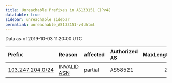 ```yaml
---
title: Unreachable Prefixes in AS133151 (IPv4)
datatable: true
sidebar: unreachable_sidebar
permalink: unreachable_AS133151-v4.html
---
```


Data as of 2019-10-03 11:20:00 UTC


<div class="datatable-begin"></div>

| Prefix                                                     | Reason                                                                                                   | affected   | Authorized AS   |   MaxLength | Anchor                                       |   unreachable /24s |
|:-----------------------------------------------------------|:---------------------------------------------------------------------------------------------------------|:-----------|:----------------|------------:|:---------------------------------------------|-------------------:|
| [103.247.204.0/24](https://stat.ripe.net/103.247.204.0/24) | [INVALID ASN](https://rpki-validator.ripe.net/announcement-preview?asn=AS133151&prefix=103.247.204.0/24) | partial    | AS58521         |          22 | [APNIC](unreachable_APNIC_RPKI_Root-v4.html) |                  1 |

<div class="datatable-end"></div>